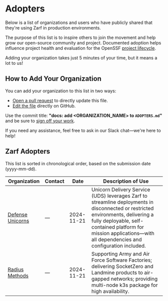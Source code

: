 # Adopters

Below is a list of organizations and users who have publicly shared that
they're using Zarf in production environments.

The purpose of this list is to inspire others to join the movement and help
grow our open-source community and project. Documented adoption helps influence
project health and evaluation for the OpenSSF [project lifecycle](https://github.com/ossf/tac/blob/main/process/project-lifecycle.md).

Adding your organization takes just 5 minutes of your time, but it means a lot
to us!

## How to Add Your Organization

You can add your organization to this list in two ways:

- [Open a pull request](https://github.com/zarf-dev/zarf/pulls)
  to directly update this file.
- [Edit the file](https://github.com/zarf-dev/zarf/blob/main/ADOPTERS.md)
  directly on GitHub.

Use the commit title: **"docs: add <ORGANIZATION_NAME> to `ADOPTERS.md`"** and
be sure to [sign off your work](CONTRIBUTING.md#developer-workflow).

If you need any assistance, feel free to ask in our Slack chat—we're here to
help!

## Zarf Adopters

This list is sorted in chronological order, based on the submission date (yyyy-mm-dd).

| Organization | Contact | Date | Description of Use |
| ------------ | ------- | ---- | ------------------ |
| [Defense Unicorns](https://defenseunicorns.com/) | — | 2024-11-21 | Unicorn Delivery Service (UDS) leverages Zarf to streamline deployments in disconnected or restricted environments, delivering a fully deployable, self-contained platform for mission applications—with all dependencies and configuration included. |
| [Radius Methods](https://radiusmethod.com/) | — | 2024-11-21 | Supporting Army and Air Force Software Factories; delivering SocketZero and Landmine products to air-gapped networks; providing multi-node k3s package for high availability. |
